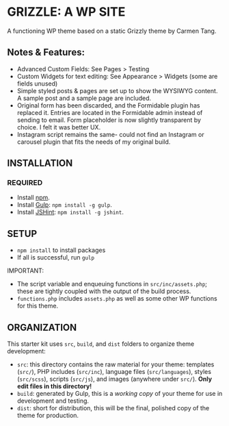 # GRIZZLE: A WP SITE

A functioning WP theme based on a static Grizzly theme by Carmen Tang. 

## Notes & Features:

* Advanced Custom Fields: See Pages > Testing
* Custom Widgets for text editing: See Appearance > Widgets (some are fields unused)
* Simple styled posts & pages are set up to show the WYSIWYG content. A sample post and a sample page are included.
* Original form has been discarded, and the Formidable plugin has replaced it. Entries are located in the Formidable admin instead of sending to email. Form placeholder is now slightly transparent by choice. I felt it was better UX. 
* Instagram script remains the same- could not find an Instagram or carousel plugin that fits the needs of my original build. 

## INSTALLATION

### REQUIRED

* Install [npm](http://blog.npmjs.org/post/85484771375/how-to-install-npm).
* Install [Gulp](http://gulpjs.com/): `npm install -g gulp`.
* Install [JSHint](http://jshint.com/): `npm install -g jshint`.


## SETUP

* `npm install` to install packages
* If all is successful, run `gulp`

IMPORTANT:

* The script variable and enqueuing functions in `src/inc/assets.php`; these are tightly coupled with the output of the build process.
* `functions.php` includes `assets.php` as well as some other WP functions for this theme.


## ORGANIZATION

This starter kit uses `src`, `build`, and `dist` folders to organize theme development:

* `src`: this directory contains the raw material for your theme: templates (`src/`), PHP includes (`src/inc`), language files (`src/languages`), styles (`src/scss`), scripts (`src/js`), and images (anywhere under `src/`). **Only edit files in this directory!**
* `build`: generated by Gulp, this is a *working copy* of your theme for use in development and testing. 
* `dist`: short for distribution, this will be the final, polished copy of the theme for production. 


